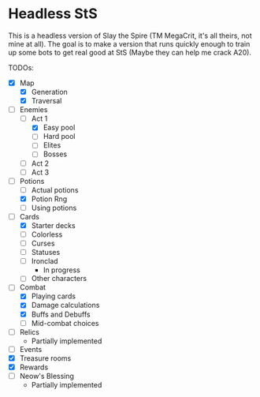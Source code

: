 # Headless StS

This is a headless version of Slay the Spire (TM MegaCrit, it's all theirs, not mine at all). The goal is to make a version that runs quickly enough to train up some bots to get real good at StS (Maybe they can help me crack A20).

TODOs:
- [x] Map
  - [x] Generation
  - [x] Traversal
- [ ] Enemies
  - [ ] Act 1
    - [x] Easy pool
    - [ ] Hard pool
    - [ ] Elites
    - [ ] Bosses
  - [ ] Act 2
  - [ ] Act 3 
- [ ] Potions
  - [ ] Actual potions
  - [x] Potion Rng
  - [ ] Using potions
- [ ] Cards
  - [x] Starter decks
  - [ ] Colorless
  - [ ] Curses
  - [ ] Statuses
  - [ ] Ironclad
    - In progress
  - [ ] Other characters
- [ ] Combat
  - [x] Playing cards
  - [x] Damage calculations
  - [x] Buffs and Debuffs
  - [ ] Mid-combat choices
- [ ] Relics
  - Partially implemented
- [ ] Events
- [x] Treasure rooms
- [x] Rewards
- [ ] Neow's Blessing
  - Partially implemented